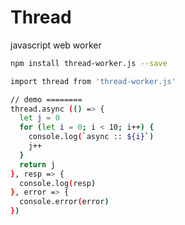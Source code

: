 # Thread
javascript web worker

```bash
npm install thread-worker.js --save

import thread from 'thread-worker.js'
```

```bash
// demo ========
thread.async (() => {
  let j = 0
  for (let i = 0; i < 10; i++) {
    console.log(`async :: ${i}`)
    j++
  }
  return j
}, resp => {
  console.log(resp)
}, error => {
  console.error(error)
})
```
